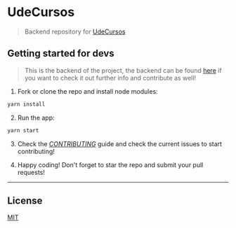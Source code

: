 # UdeCursos
> Backend repository for [UdeCursos](https://github.com/CxrlosKenobi/udecursos)

## Getting started for devs

> This is the backend of the project, the backend can be found [here](https://github.com/CxrlosKenobi/udecursos) if you want to check it out further info and contribute as well!

1. Fork or clone the repo and install node modules:
```bash
yarn install
```

2. Run the app:
```bash
yarn start
```

3. Check the [_CONTRIBUTING_](CONTRIBUTING.md) guide and check the current issues to start contributing!

4. Happy coding!
Don't forget to star the repo and submit your pull requests!

---

## License
[MIT](LICENSE)


